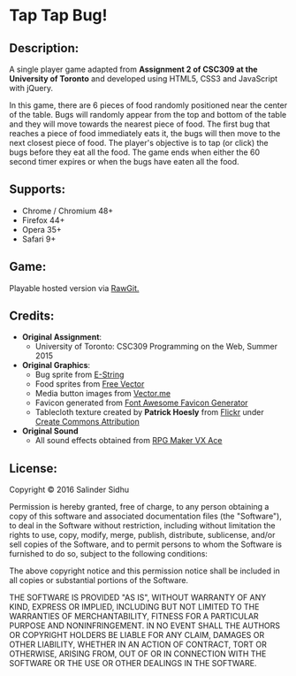 # Tap Tap Bug!

## Description:
A single player game adapted from **Assignment 2 of CSC309 at the University of Toronto** and developed using HTML5, CSS3 and JavaScript with jQuery.

In this game, there are 6 pieces of food randomly positioned near the center of the table. Bugs will randomly appear from the top and bottom of the table and they will move towards the nearest piece of food. The first bug that reaches a piece of food immediately eats it, the bugs will then move to the next closest piece of food. The player's objective is to tap (or click) the bugs before they eat all the food. The game ends when either the 60 second timer expires or when the bugs have eaten all the food.

## Supports:
- Chrome / Chromium 48+
- Firefox 44+
- Opera 35+
- Safari 9+

## Game:
Playable hosted version via [RawGit.](https://rawgit.com/SalinderSidhu/TapTapBug/master/Game/index.html)

## Credits:
- **Original Assignment**:
    - University of Toronto: CSC309 Programming on the Web, Summer 2015
- **Original Graphics**:
    - Bug sprite from [E-String](http://e-string.com/articles/create-simple-game-using-sprite-kit/)
    - Food sprites from [Free Vector](http://all-free-download.com/free-vector/download/vivid_food_icon_design_vector_535039.html)
    - Media button images from [Vector.me](http://vector.me/browse/695406/icon_set_player)
    - Favicon generated from [Font Awesome Favicon Generator](http://paulferrett.com/fontawesome-favicon/)
    - Tablecloth texture created by **Patrick Hoesly** from [Flickr](http://www.everystockphoto.com/photo.php?imageId=5778707) under [Create Commons Attribution](http://creativecommons.org/licenses/by/4.0/)
- **Original Sound**
    - All sound effects obtained from [RPG Maker VX Ace](http://www.rpgmakerweb.com/products/programs/rpg-maker-vx-ace)

## License:
Copyright &copy; 2016 Salinder Sidhu

Permission is hereby granted, free of charge, to any person obtaining a copy of this software and associated documentation files (the "Software"), to deal in the Software without restriction, including without limitation the rights to use, copy, modify, merge, publish, distribute, sublicense, and/or sell copies of the Software, and to permit persons to whom the Software is furnished to do so, subject to the following conditions:

The above copyright notice and this permission notice shall be included in all copies or substantial portions of the Software.

THE SOFTWARE IS PROVIDED "AS IS", WITHOUT WARRANTY OF ANY KIND, EXPRESS OR IMPLIED, INCLUDING BUT NOT LIMITED TO THE WARRANTIES OF MERCHANTABILITY, FITNESS FOR A PARTICULAR PURPOSE AND NONINFRINGEMENT. IN NO EVENT SHALL THE AUTHORS OR COPYRIGHT HOLDERS BE LIABLE FOR ANY CLAIM, DAMAGES OR OTHER LIABILITY, WHETHER IN AN ACTION OF CONTRACT, TORT OR OTHERWISE, ARISING FROM, OUT OF OR IN CONNECTION WITH THE SOFTWARE OR THE USE OR OTHER DEALINGS IN THE SOFTWARE.
